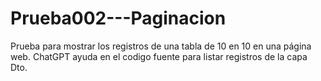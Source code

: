 # Prueba002---Paginacion
Prueba para mostrar los registros de una tabla de 10 en 10 en una página web. ChatGPT ayuda en el codigo fuente para listar registros de la capa Dto.
